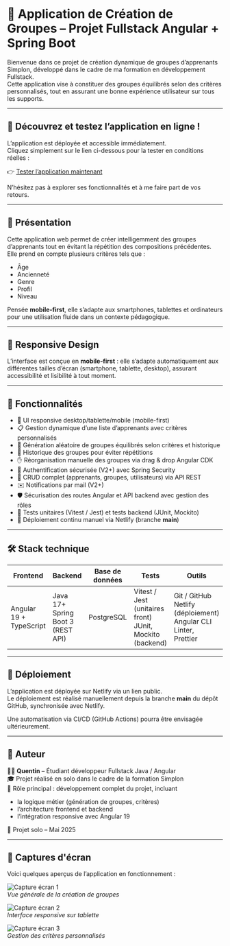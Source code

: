 # 🎯 Application de Création de Groupes – Projet Fullstack Angular + Spring Boot

Bienvenue dans ce projet de création dynamique de groupes d’apprenants Simplon, développé dans le cadre de ma formation en développement Fullstack.  
Cette application vise à constituer des groupes équilibrés selon des critères personnalisés, tout en assurant une bonne expérience utilisateur sur tous les supports.

---

## 🚀 Découvrez et testez l’application en ligne !

L’application est déployée et accessible immédiatement.  
Cliquez simplement sur le lien ci-dessous pour la tester en conditions réelles :  

👉 [Tester l’application maintenant](https://mon-generateur-groupes.netlify.app)  

N’hésitez pas à explorer ses fonctionnalités et à me faire part de vos retours.

---

## 🚀 Présentation

Cette application web permet de créer intelligemment des groupes d’apprenants tout en évitant la répétition des compositions précédentes.  
Elle prend en compte plusieurs critères tels que :

- Âge  
- Ancienneté  
- Genre  
- Profil  
- Niveau  

Pensée **mobile-first**, elle s’adapte aux smartphones, tablettes et ordinateurs pour une utilisation fluide dans un contexte pédagogique.

---

## 📱 Responsive Design

L’interface est conçue en **mobile-first** : elle s’adapte automatiquement aux différentes tailles d’écran (smartphone, tablette, desktop), assurant accessibilité et lisibilité à tout moment.

---

## 🧩 Fonctionnalités

- 🎨 UI responsive desktop/tablette/mobile (mobile-first)  
- 📋 Gestion dynamique d’une liste d’apprenants avec critères personnalisés  
- 🧠 Génération aléatoire de groupes équilibrés selon critères et historique  
- 🔁 Historique des groupes pour éviter répétitions  
- ✋ Réorganisation manuelle des groupes via drag & drop Angular CDK  
- 🔐 Authentification sécurisée (V2+) avec Spring Security  
- 🧰 CRUD complet (apprenants, groupes, utilisateurs) via API REST  
- ✉️ Notifications par mail (V2+)  
- 🛡️ Sécurisation des routes Angular et API backend avec gestion des rôles  
- 🧪 Tests unitaires (Vitest / Jest) et tests backend (JUnit, Mockito)  
- 🚀 Déploiement continu manuel via Netlify (branche **main**)

---

## 🛠️ Stack technique

| Frontend                | Backend                          | Base de données        | Tests                             | Outils                       |
|------------------------|---------------------------------|------------------------|----------------------------------|-----------------------------|
| Angular 19 + TypeScript | Java 17+ Spring Boot 3 (REST API) | PostgreSQL              | Vitest / Jest (unitaires front)<br>JUnit, Mockito (backend) | Git / GitHub<br>Netlify (déploiement)<br>Angular CLI<br>Linter, Prettier |

---

## 🚀 Déploiement

L’application est déployée sur Netlify via un lien public.  
Le déploiement est réalisé manuellement depuis la branche **main** du dépôt GitHub, synchronisée avec Netlify.  

Une automatisation via CI/CD (GitHub Actions) pourra être envisagée ultérieurement.

---

## 📌 Auteur

👨‍💻 **Quentin** – Étudiant développeur Fullstack Java / Angular  
🎓 Projet réalisé en solo dans le cadre de la formation Simplon  
🎯 Rôle principal : développement complet du projet, incluant  
- la logique métier (génération de groupes, critères)  
- l’architecture frontend et backend  
- l’intégration responsive avec Angular 19  

📆 Projet solo – Mai 2025

---

## 📸 Captures d'écran

Voici quelques aperçus de l’application en fonctionnement :

![Capture écran 1](./Docu/Capture/Capture%20d'écran%202025-05-20%20102802.png)  
*Vue générale de la création de groupes*

![Capture écran 2](./Docu/Capture/Capture%20d'écran%202025-05-20%20144658.png)  
*Interface responsive sur tablette*

![Capture écran 3](./Docu/Capture/Capture%20d'écran%202025-05-20%20102811.png)  
*Gestion des critères personnalisés*


